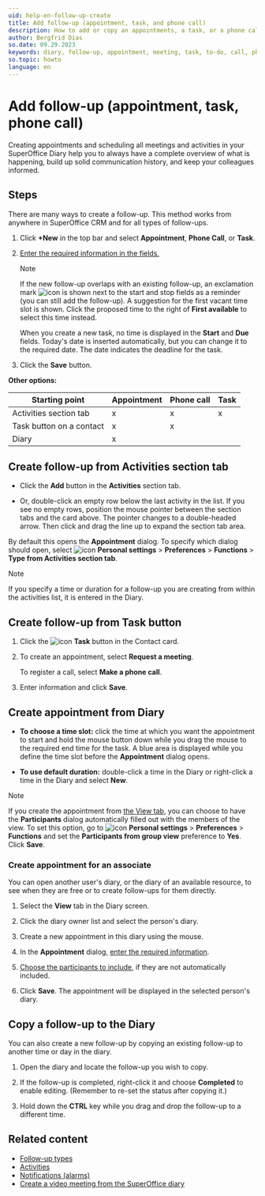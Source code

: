 ```yaml
---
uid: help-en-follow-up-create
title: Add follow-up (appointment, task, and phone call)
description: How to add or copy an appointments, a task, or a phone call in SuperOffice CRM.
author: Bergfrid Dias
so.date: 09.29.2023
keywords: diary, follow-up, appointment, meeting, task, to-do, call, phone
so.topic: howto
language: en
---
```


# Add follow-up (appointment, task, phone call)

Creating appointments and scheduling all meetings and activities in your SuperOffice Diary help you to always have a complete overview of what is happening, build up solid communication history, and keep your colleagues informed.

## Steps

There are many ways to create a follow-up. This method works from anywhere in SuperOffice CRM and for all types of follow-ups.

1. Click **+New** in the top bar and select **Appointment**, **Phone Call**, or **Task**.

2. [Enter the required information in the fields.][6]

    > [!NOTE]
    > If the new follow-up overlaps with an existing follow-up, an exclamation mark ![icon][img2] is shown next to the start and stop fields as a reminder (you can still add the follow-up). A suggestion for the first vacant time slot is shown. Click the proposed time to the right of **First available** to select this time instead.
    >
    > When you create a new task, no time is displayed in the **Start** and **Due** fields. Today's date is inserted automatically, but you can change it to the required date. The date indicates the deadline for the task.

3. Click the **Save** button.

**Other options:**

| Starting point | Appointment | Phone call | Task |
|---|---|---|---|
| Activities section tab | x | x | x |
| Task button on a contact | x | x | |
| Diary | x | | |

## Create follow-up from Activities section tab

* Click the **Add** button in the **Activities** section tab.

* Or, double-click an empty row below the last activity in the list. If you see no empty rows, position the mouse pointer between the section tabs and the card above. The pointer changes to a double-headed arrow. Then click and drag the line up to expand the section tab area.

By default this opens the **Appointment** dialog. To specify which dialog should open, select ![icon][img1] **Personal settings** > **Preferences** > **Functions** > **Type from Activities section tab**.

> [!NOTE]
> If you specify a time or duration for a follow-up you are creating from within the activities list, it is entered in the Diary.

## Create follow-up from Task button

1. Click the ![icon][img3] **Task** button in the Contact card.

1. To create an appointment, select **Request a meeting**.

    To register a call, select **Make a phone call**.

1. Enter information and click **Save**.

## Create appointment from Diary

* **To choose a time slot:** click the time at which you want the appointment to start and hold the mouse button down while you drag the mouse to the required end time for the task. A blue area is displayed while you define the time slot before the **Appointment** dialog opens.

* **To use default duration:** double-click a time in the Diary or right-click a time in the Diary and select **New**.

> [!NOTE]
> If you create the appointment from [the View tab][7], you can choose to have the **Participants** dialog automatically filled out with the members of the view. To set this option, go to ![icon][img1] **Personal settings** > **Preferences** > **Functions** and set the **Participants from group view** preference to **Yes**. Click **Save**.

### <a id="associate" />Create appointment for an associate

You can open another user's diary, or the diary of an available resource, to see when they are free or to create follow-ups for them directly.

1. Select the **View** tab in the Diary screen.

2. Click the diary owner list and select the person's diary.

3. Create a new appointment in this diary using the mouse.

4. In the **Appointment** dialog, [enter the required information][6].

5. [Choose the participants to include][5], if they are not automatically included.

6. Click **Save**. The appointment will be displayed in the selected person's diary.

## <a id="copy" />Copy a follow-up to the Diary

You can also create a new follow-up by copying an existing follow-up to another time or day in the diary.

1. Open the diary and locate the follow-up you wish to copy.

2. If the follow-up is completed, right-click it and choose **Completed** to enable editing. (Remember to re-set the status after copying it.)

3. Hold down the **CTRL** key while you drag and drop the follow-up to a different time.

## Related content

* [Follow-up types][1]
* [Activities][8]
* [Notifications (alarms)][3]
* [Create a video meeting from the SuperOffice diary][2]

<!-- Referenced links -->
[1]: follow-ups.md
[2]: video-meetings.md
[3]: set-alarm.md
[5]: invitation/add-participant.md
[6]: screen/dialog-for-followups.md
[7]: screen/view.md
[8]: ../../learn/basics/activity.md

<!-- Referenced images -->
[img2]: ../../../../common/icons/warning-red.png
[img1]: ../../../media/icons/personal-settings-small.png
[img3]: ../../../media/icons/btn-menu.png
